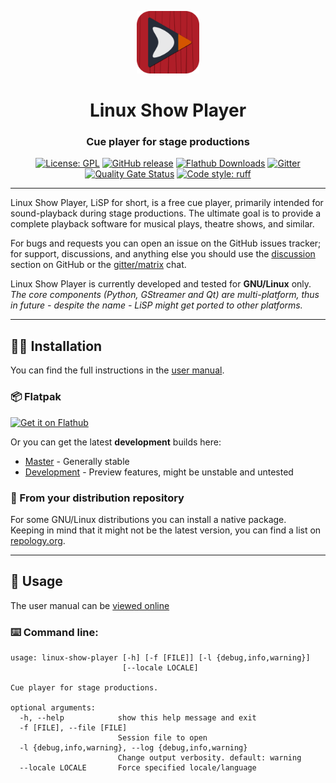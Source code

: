 <p align="center">
    <img src="https://github.com/FrancescoCeruti/linux-show-player/blob/develop/dist/linuxshowplayer.png?raw=true" alt="Logo" width="100" height=100>
</p>
<h1 align="center">Linux Show Player</h1>
<h3 align="center">Cue player for stage productions</h3>

<p align="center">
    <a href="https://github.com/FrancescoCeruti/linux-show-player/blob/master/LICENSE"><img alt="License: GPL" src="https://img.shields.io/badge/license-GPL-blue.svg"></a>
    <a href="https://github.com/FrancescoCeruti/linux-show-player/releases/latest"><img src="https://img.shields.io/github/release/FrancescoCeruti/linux-show-player.svg?maxAge=2592000" alt="GitHub release" /></a>
    <a href="https://flathub.org/apps/org.linuxshowplayer.LinuxShowPlayer"><img alt="Flathub Downloads" src="https://img.shields.io/flathub/downloads/org.linuxshowplayer.LinuxShowPlayer?label=flathub"></a>
    <a href="https://gitter.im/linux-show-player/linux-show-player"><img src="https://img.shields.io/gitter/room/nwjs/nw.js.svg?maxAge=2592000" alt="Gitter" /></a>
    <a href="https://sonarcloud.io/summary/new_code?id=FrancescoCeruti_linux-show-player"><img src="https://sonarcloud.io/api/project_badges/measure?project=FrancescoCeruti_linux-show-player&metric=alert_status" alt="Quality Gate Status"></a>
    <a href="https://github.com/astral-sh/ruff"><img src="https://img.shields.io/endpoint?url=https://raw.githubusercontent.com/astral-sh/ruff/main/assets/badge/v2.json&label=code%20style" alt="Code style: ruff"></a>
</p>

---

Linux Show Player, LiSP for short, is a free cue player, primarily intended for sound-playback during stage productions. 
The ultimate goal is to provide a complete playback software for musical plays, theatre shows, and similar.

For bugs and requests you can open an issue on the GitHub issues tracker; for support, discussions, and anything else 
you should use the [discussion](https://github.com/FrancescoCeruti/linux-show-player/discussions) section on GitHub
or the [gitter/matrix](https://gitter.im/linux-show-player/linux-show-player) chat.

Linux Show Player is currently developed and tested for **GNU/Linux** only.<br>
_The core components (Python, GStreamer and Qt) are multi-platform, thus in future - despite the name - LiSP might get ported to other platforms._

---

## 🧑‍💻 Installation

You can find the full instructions in the <a href="https://linux-show-player-users.readthedocs.io/en/latest/installation.html">user manual</a>.

### 📦 Flatpak

<a href='https://flathub.org/apps/org.linuxshowplayer.LinuxShowPlayer'>
    <img width='180' alt='Get it on Flathub' src='https://flathub.org/api/badge?locale=en'/>
</a>

Or you can get the latest **development** builds here:
 * [Master](https://github.com/FrancescoCeruti/linux-show-player/releases/tag/ci-master) - Generally stable
 * [Development](https://github.com/FrancescoCeruti/linux-show-player/releases/tag/ci-develop) - Preview features, might be unstable and untested

### 🐧 From your distribution repository

For some GNU/Linux distributions you can install a native package.<br>
Keeping in mind that it might not be the latest version, you can find a list on [repology.org](https://repology.org/metapackage/linux-show-player).

---

## 📖 Usage

The user manual can be [viewed online](http://linux-show-player-users.readthedocs.io/en/latest/index.html)

### ⌨️ Command line:

```
usage: linux-show-player [-h] [-f [FILE]] [-l {debug,info,warning}]
                         [--locale LOCALE]

Cue player for stage productions.

optional arguments:
  -h, --help            show this help message and exit
  -f [FILE], --file [FILE]
                        Session file to open
  -l {debug,info,warning}, --log {debug,info,warning}
                        Change output verbosity. default: warning
  --locale LOCALE       Force specified locale/language
```
